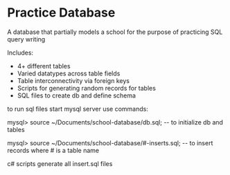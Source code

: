 <h1>Practice Database</h1>
<p>A database that partially models a school for the purpose of practicing SQL query writing</p>

<p>Includes: </p>
<ul>
<li>4+ different tables</li>
<li>Varied datatypes across table fields</li>
<li>Table interconnectivity via foreign keys</li>
<li>Scripts for generating random records for tables</li>
<li>SQL files to create db and define schema</li>
</ul>

<p>
  to run sql files start mysql server
  use commands:

  mysql> source ~/Documents/school-database/db.sql;
  -- to initialize db and tables

  mysql> source ~/Documents/school-database/#-inserts.sql;
  -- to insert records where # is a table name

  c# scripts generate all insert.sql files
</p>

